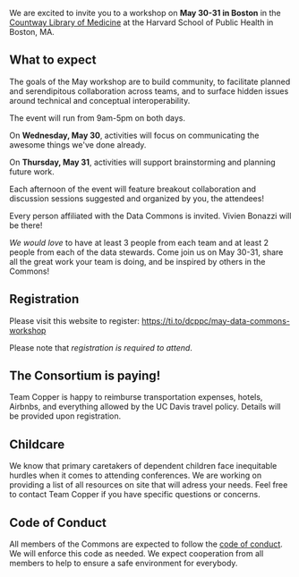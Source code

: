 We are excited to invite you to a workshop on **May 30-31 in Boston** in the
[Countway Library of Medicine](https://www.google.com/maps/place/Countway+Library+of+Medicine/@42.3351702,-71.1058309,17z/data=!3m1!4b1!4m5!3m4!1s0x89e3798eb633f88d:0xc932ca88d645da0b!8m2!3d42.3351663!4d-71.1036369)
at the Harvard School of Public Health in Boston, MA.

## What to expect
The goals of the May workshop are to build community, to facilitate planned and serendipitous collaboration across teams, and to surface hidden issues around technical and conceptual interoperability.

The event will run from 9am-5pm on both days.

On **Wednesday, May 30**, activities will focus on communicating the awesome things we've done already. 

On **Thursday, May 31**, activities will support brainstorming and planning future work.

Each afternoon of the event will feature breakout collaboration and discussion sessions suggested and organized by you, the attendees!

Every person affiliated with the Data Commons is invited. Vivien Bonazzi will be there! 

_We would love_ to have at least 3 people from each team and at least 2 people from each of the data stewards. Come join us on May 30-31, share all the great work your team is doing, and be inspired by others in the Commons!

## Registration
Please visit this website to register: https://ti.to/dcppc/may-data-commons-workshop

Please note that _registration is required to attend_.

## The Consortium is paying! 

Team Copper is happy to reimburse transportation expenses, hotels, Airbnbs, and everything allowed by the UC Davis travel policy. Details will be provided upon registration.

## Childcare
We know that primary caretakers of dependent children face inequitable hurdles when it comes to attending conferences. We are working on providing a list of all resources on site that will adress your needs. Feel free to contact Team Copper if you have specific questions or concerns. 

## Code of Conduct
All members of the Commons are expected to follow the [code of conduct](https://github.com/dcppc/dcppc-workshops/blob/master/CODE_OF_CONDUCT.md). We will enforce this code as needed. We expect cooperation from all members to help to ensure a safe environment for everybody. 
